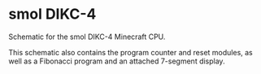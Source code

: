 # smol DIKC-4

Schematic for the smol DIKC-4 Minecraft CPU.

This schematic also contains the program counter and reset modules, as well as a Fibonacci program and an attached 7-segment display.

